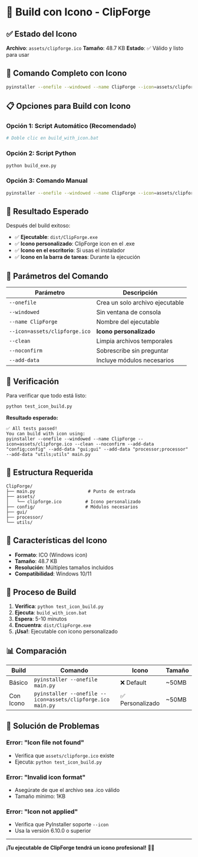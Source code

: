 # 🎨 Build con Icono - ClipForge

## ✅ Estado del Icono

**Archivo**: `assets/clipforge.ico`
**Tamaño**: 48.7 KB
**Estado**: ✅ Válido y listo para usar

## 🚀 Comando Completo con Icono

```bash
pyinstaller --onefile --windowed --name ClipForge --icon=assets/clipforge.ico --clean --noconfirm --add-data "config;config" --add-data "gui;gui" --add-data "processor;processor" --add-data "utils;utils" --add-data "assets;assets" main.py
```

## 📋 Opciones para Build con Icono

### Opción 1: Script Automático (Recomendado)
```bash
# Doble clic en build_with_icon.bat
```

### Opción 2: Script Python
```bash
python build_exe.py
```

### Opción 3: Comando Manual
```bash
pyinstaller --onefile --windowed --name ClipForge --icon=assets/clipforge.ico --clean --noconfirm --add-data "config;config" --add-data "gui;gui" --add-data "processor;processor" --add-data "utils;utils" main.py
```

## 🎯 Resultado Esperado

Después del build exitoso:
- ✅ **Ejecutable**: `dist/ClipForge.exe`
- ✅ **Icono personalizado**: ClipForge icon en el .exe
- ✅ **Icono en el escritorio**: Si usas el instalador
- ✅ **Icono en la barra de tareas**: Durante la ejecución

## 🔧 Parámetros del Comando

| Parámetro | Descripción |
|-----------|-------------|
| `--onefile` | Crea un solo archivo ejecutable |
| `--windowed` | Sin ventana de consola |
| `--name ClipForge` | Nombre del ejecutable |
| `--icon=assets/clipforge.ico` | **Icono personalizado** |
| `--clean` | Limpia archivos temporales |
| `--noconfirm` | Sobrescribe sin preguntar |
| `--add-data` | Incluye módulos necesarios |

## 🧪 Verificación

Para verificar que todo está listo:
```bash
python test_icon_build.py
```

**Resultado esperado:**
```
✅ All tests passed!
You can build with icon using:
pyinstaller --onefile --windowed --name ClipForge --icon=assets/clipforge.ico --clean --noconfirm --add-data "config;config" --add-data "gui;gui" --add-data "processor;processor" --add-data "utils;utils" main.py
```

## 📁 Estructura Requerida

```
ClipForge/
├── main.py                    # Punto de entrada
├── assets/
│   └── clipforge.ico         # Icono personalizado
├── config/                   # Módulos necesarios
├── gui/
├── processor/
└── utils/
```

## 🎨 Características del Icono

- **Formato**: ICO (Windows icon)
- **Tamaño**: 48.7 KB
- **Resolución**: Múltiples tamaños incluidos
- **Compatibilidad**: Windows 10/11

## 🚀 Proceso de Build

1. **Verifica**: `python test_icon_build.py`
2. **Ejecuta**: `build_with_icon.bat`
3. **Espera**: 5-10 minutos
4. **Encuentra**: `dist/ClipForge.exe`
5. **¡Usa!**: Ejecutable con icono personalizado

## 📊 Comparación

| Build | Comando | Icono | Tamaño |
|-------|---------|-------|--------|
| Básico | `pyinstaller --onefile main.py` | ❌ Default | ~50MB |
| Con Icono | `pyinstaller --onefile --icon=assets/clipforge.ico main.py` | ✅ Personalizado | ~50MB |

## 🐛 Solución de Problemas

### Error: "Icon file not found"
- Verifica que `assets/clipforge.ico` existe
- Ejecuta: `python test_icon_build.py`

### Error: "Invalid icon format"
- Asegúrate de que el archivo sea .ico válido
- Tamaño mínimo: 1KB

### Error: "Icon not applied"
- Verifica que PyInstaller soporte `--icon`
- Usa la versión 6.10.0 o superior

---

**¡Tu ejecutable de ClipForge tendrá un icono profesional!** 🎨✨ 